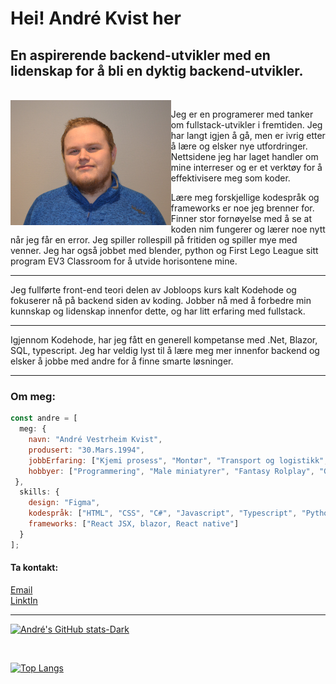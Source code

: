 
<h1>Hei! André Kvist her</h1>


<h2>En aspirerende backend-utvikler med en lidenskap for å bli en dyktig backend-utvikler.</h2><br>

<img align='left' src="/img/meg.JPG" height="200vh">
<p>Jeg er en programerer med tanker om fullstack-utvikler i fremtiden. Jeg har langt igjen å gå, men er ivrig etter å lære og elsker nye utfordringer. Nettsidene jeg har laget handler om mine interreser og er et verktøy for å effektivisere meg som koder.</p>
 <p>Lære meg forskjellige kodespråk og frameworks er noe jeg brenner for.
Finner stor fornøyelse med å se at koden nim fungerer og lærer noe nytt når jeg får en error. Jeg spiller rollespill på fritiden og spiller mye med venner. Jeg har også jobbet med blender, python og First Lego League sitt program EV3 Classroom for å utvide horisontene mine.</p>

<hr>
<p>Jeg fullførte front-end teori delen av Jobloops kurs kalt Kodehode og fokuserer nå på backend siden av koding. Jobber nå med å forbedre min kunnskap og lidenskap innenfor dette, og har litt erfaring med fullstack.</p>
<hr>
<p>Igjennom Kodehode, har jeg fått en generell kompetanse med .Net, Blazor, SQL, typescript. Jeg har veldig lyst til å lære meg mer innenfor backend og elsker å jobbe med andre for å finne smarte løsninger.</p>

<hr>
<h3>Om meg:</h3>

```js
const andre = [
  meg: {
    navn: "André Vestrheim Kvist",
    produsert: "30.Mars.1994",
    jobbErfaring: ["Kjemi prosess", "Montør", "Transport og logistikk", "Butikkmedarbeider", "Operatør"],
    hobbyer: ["Programmering", "Male miniatyrer", "Fantasy Rolplay", "Gaming","3D modelering i blender"],
 },
  skills: {
    design: "Figma",
    kodespråk: ["HTML", "CSS", "C#", "Javascript", "Typescript", "Python", "RenPy"],
    frameworks: ["React JSX, blazor, React native"]
  }
];

```


<h4>Ta kontakt:</h4>

[Email](mailto:vestrheim-kvist@hotmail.com)<br>
[LinktIn](https://www.linkedin.com/in/andr%C3%A9-vestrheim-kvist-959510280/)
<hr>

[![André's GitHub stats-Dark](https://github-readme-stats.vercel.app/api?username=AndreK-B06&show_icons=true&theme=dark#gh-dark-mode-only)](https://github.com/AndreK-B06/github-readme-stats#gh-dark-mode-only)

<br>

[![Top Langs](https://github-readme-stats.vercel.app/api/top-langs/?username=AndreK-B06&cache_bust=true&theme=dark#gh-dark-mode-only)](https://github.com/AndreK-B06/github-readme-stats#gh-dark-mode-only#count-10)
